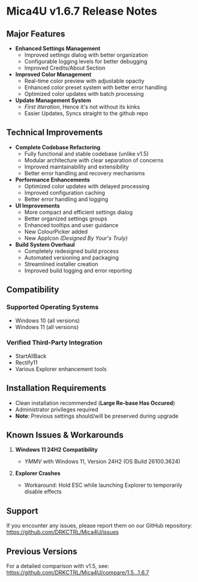 # Mica4U v1.6.7 Release Notes

## Major Features
- **Enhanced Settings Management**
  - Improved settings dialog with better organization
  - Configurable logging levels for better debugging
  - Improved Credits/About Section
- **Improved Color Management**
  - Real-time color preview with adjustable opacity
  - Enhanced color preset system with better error handling
  - Optimized color updates with batch processing
- **Update Management System**
  - *First itteration*, Hence it's not without its kinks
  - Easier Updates, Syncs straight to the github repo

## Technical Improvements
- **Complete Codebase Refactoring**
  - Fully functional and stable codebase (unlike v1.5)
  - Modular architecture with clear separation of concerns
  - Improved maintainability and extensibility
  - Better error handling and recovery mechanisms
- **Performance Enhancements**
  - Optimized color updates with delayed processing
  - Improved configuration caching
  - Better error handling and logging
- **UI Improvements**
  - More compact and efficient settings dialog
  - Better organized settings groups
  - Enhanced tooltips and user guidance
  - New ColourPicker added
  - New AppIcon *(Designed By Your's Truly)*
- **Build System Overhaul**
  - Completely redesigned build process
  - Automated versioning and packaging
  - Streamlined installer creation
  - Improved build logging and error reporting

## Compatibility
### Supported Operating Systems
- Windows 10 (all versions)
- Windows 11 (all versions)

### Verified Third-Party Integration
- StartAllBack
- Rectify11
- Various Explorer enhancement tools

## Installation Requirements
- Clean installation recommended (**Large Re-base Has Occured**)
- Administrator privileges required
- **Note**: Previous settings should/will be preserved during upgrade

## Known Issues & Workarounds
1. **Windows 11 24H2 Compatibility**
   - *YMMV* with Windows 11, Version 24H2 (OS Build 26100.3624)

2. **Explorer Crashes**
   - Workaround: Hold ESC while launching Explorer to temporarily disable effects

## Support
If you encounter any issues, please report them on our GitHub repository:
https://github.com/DRKCTRL/Mica4U/issues

## Previous Versions
For a detailed comparison with v1.5, see:
https://github.com/DRKCTRL/Mica4U/compare/1.5...1.6.7
